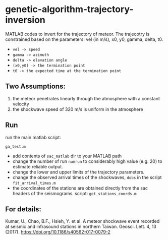 # genetic-algorithm-trajectory-inversion
MATLAB codes to invert for the trajectory of meteor. The trajecotry is constrained based on the parameters: vel (in m/s), x0, y0, gamma, delta, t0.

- ```vel -> speed```
- ```gamma -> azimuth```
- ```delta -> elevation angle```
- ```(x0,y0) -> the termination point```
- ```t0 -> the expected time at the termination point```

## Two Assumptions:
1. the meteor penetrates linearly through the atmosphere with a constant velocity
2. the shockwave speed of 320 m/s is uniform in the atmosphere

## Run
run the main matlab script:

```ga_test.m```

- add contents of `sac_matlab` dir to your MATLAB path
- change the number of run `numrun` to considerably high value (e.g. 20) to estimate reliable output.
- change the lower and upper limits of the trajectory parameters.
- change the observed arrival times of the shockwaves, `dobs` in the script `fit_arrival_times.m`
- the coordinates of the stations are obtained directly from the sac headers of the seismograms. script: `get_stations_coords.m`





## For details:
Kumar, U., Chao, B.F., Hsieh, Y. et al. A meteor shockwave event recorded at seismic and infrasound stations in northern Taiwan. Geosci. Lett. 4, 13 (2017). https://doi.org/10.1186/s40562-017-0079-2
